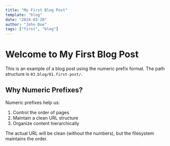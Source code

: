 ```yaml
---
title: "My First Blog Post"
template: "blog"
date: "2024-03-20"
author: "John Doe"
tags: ["first", "blog"]
---
```


# Welcome to My First Blog Post

This is an example of a blog post using the numeric prefix format. The path structure is `03.blog/01.first-post/`.

## Why Numeric Prefixes?

Numeric prefixes help us:
1. Control the order of pages
2. Maintain a clean URL structure
3. Organize content hierarchically

The actual URL will be clean (without the numbers), but the filesystem maintains the order. 